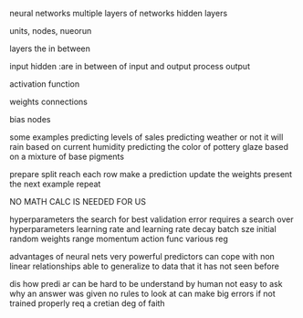 neural networks
multiple layers of networks
hidden layers

units, nodes, nueorun

layers
the in between

input
hidden :are in between of input and output process
output

activation function

weights connections

bias nodes

some examples
predicting levels of sales 
predicting weather or not it will rain based on current humidity
predicting the color of pottery glaze based on a mixture of base pigments

prepare
split
reach each row
make a prediction
update the weights
present the next example
repeat

NO MATH CALC IS NEEDED FOR US

hyperparameters
the search for best validation error requires a search over hyperparameters
learning rate and learning rate decay
batch sze
initial random weights range
momentum
action func
various reg

advantages of neural nets
very powerful predictors
can cope with non linear relationships
able to generalize to data that it has not seen before

dis
how predi ar can be hard to be understand by human
not easy to ask why an answer was given
no rules to look at
can make big errors if not trained properly
req a cretian deg of faith
